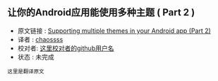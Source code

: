 让你的Android应用能使用多种主题 ( Part 2 )
---

>
* 原文链接 : [Supporting multiple themes in your Android app (Part 2)](http://www.hidroh.com/2015/02/25/support-multiple-themes-android-app-part-2/)
* 译者 : [chaossss](https://github.com/chaossss) 
* 校对者: [这里校对者的github用户名](github链接)  
* 状态 :  未完成 




`这里是翻译原文`



